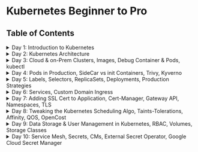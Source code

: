 
# Kubernetes Beginner to Pro

## Table of Contents
<details>
<summary>Day 1: Introduction to Kubernetes</summary>

- [YAML & Linting](docs/day1/yaml_and_linting.md)
- [Linux Commands](docs/day1/linux_commands.md)
- [Docker & Kubernetes](docs/day1/docker_and_kubernetes.md)

</details>

<details>
<summary>Day 2: Kubernetes Architecture</summary>

- [What are APIs](docs/day2/api.md)
- [REST vs gRPC APIs](docs/day2/rest-grpc-api.md)
- [Daemon vs DaemonSet](docs/day2/daemon-vs-daemonset.md)
- [ETC vs ETCD](docs/day2/etc-vs-etcd.md)
- [Kubernetes Architecture Overview](docs/day2/kubernetes-architecture-overview.md)
- [Kube-Api-Server](docs/day2/kube-api-server.md)
- [Admission Controllers](docs/day2/admission-controllers.md)
- [ETCD](docs/day2/etcd.md)
- [Kube-Scheduler](docs/day2/kube-scheduler.md)
- [Kube-Controller-Manager](docs/day2/kube-controller-manager.md)
- [Kube-Proxy and Kubelet](docs/day2/kube-proxy-and-kubelet.md)
- [CRI, CSI, and CNI](docs/day2/cri-csi-cni.md)
- [Kube-Proxy vs CNI](docs/day2/kube-proxy-vs-cni.md)
- [Blog Summary: Scaling Kubernetes to 7,500 Nodes](docs/day2/scaling-kubernetes-to-7500-nodes-summary.md)
- [Optional: Scenarios on Pod Communication](docs/day2/scenarios-on-pod-communication.md)
- [Optional: Key Metrics](docs/day2/key-metrics.md)
- [Resources](docs/day2/resources.md)

</details>

<details>
<summary>Day 3: Cloud & on-Prem Clusters, Images, Debug Container & Pods, kubectl</summary>

- [Kubernetes Clusters - GKE](docs/day3/kubernetes-clusters.md)
- [Kind Cluster](docs/day3/kind-cluster.md)
- [Interview Questions: Kubernetes Version Management](docs/day3/interview-questions.md)
- [Kubeadm](docs/day3/kubeadm.md)
- [Cluster & Objects](docs/day3/cluster-and-objects.md)
- [Images](docs/day3/docker-containers.md)
- [Containers](docs/day3/understanding-containers.md)
- [Kubectl](docs/day3/kubectl.md)
- [Pods](docs/day3/pods.md)
- [Exec In The Pod](docs/day3/exec-in-the-pod.md)
- [Debug Containers](docs/day3/debug-containers.md)

</details>

<details>
<summary>Day 4: Pods in Production, SideCar vs init Containers, Trivy, Kyverno</summary>

- [Image Security: Trivy](docs/day4/image-security.md)
- ['bat' Command](docs/day4/bat-command.md)
- [Policy: Kyverno (Admission Controller)](docs/day4/kyverno.md)
- [Kube Linter for Poduction Grade YAML](docs/day4/kube-linter.md)
- [Kube Bench for Cluster Security](docs/day4/kube-bench.md)
- [Static Pods, DaemonSets, Deployments, and Back-Off Algorithms](docs/day4/static-pods.md)
- [Init Container](docs/day4/init-container.md)
- [Sidecar vs Init Containers](docs/day4/sidecar-vs-init-containers.md)
- [Pod/Container Lifecycle](docs/day4/container-cycle.md)
- [Termination of Pods](docs/day4/termination-of-pods.md)
- [Runtime Class](docs/day4/runtime-class.md)
  
</details>

<details>
<summary>Day 5: Labels, Selectors, ReplicaSets, Deployments, Production Strategies</summary>

- [Labels & Selectors](docs/day5/labels-selectors.md)
- [Revisiting Kubernetes Architecture](docs/day5/revisiting-kubernetes-architecture.md)
- [Kubernetes YAML File Key Value Details](docs/day5/pod-yaml-file.md)
- [See Labels](docs/day5/see-labels.md)
- [kubectl Create vs Apply](docs/day5/kubectl-create-vs-apply.md)
- [Update and Add Labels](docs/day5/update-and-add-labels.md)
- [Metadata vs Spec Labels](docs/day5/metadata-vs-spec-labels.md)
- [ReplicaSets](docs/day5/replicasets.md)
- [Deployments](docs/day5/deployments.md)
- [Deployment Strategies](docs/day5/deployment-strategy.md)
- [Rollout Strategy](docs/day5/rollout-strategy.md)

</details>

<details>
<summary>Day 6: Services, Custom Domain Ingress</summary>

- [Deployments and Service](docs/day6/problems-with-deployment.md)
- [Application Deployment Begins](docs/day6/application-deployment-begins.md)
- [Service Types](docs/day6/service-types.md)
- [Endpoints vs Endpoint-Slices](docs/day6/endpoints-and-endpoint-slices.md)
- [Editing Endpoint Slices](docs/day6/editing-endpoint-slices.md)
- [Endpoint Slices Review](docs/day6/endpoint-slices-review.md)
- [Configure the --max-endpoints-per-slice Flag](docs/day6/configure-the-max-endpoints-per-slice-flag.md)
- [Ports in Services](docs/day6/ports-in-services.md)
- [IPs: Cluster, Node, and Service](docs/day6/kubernetes-ips.md)
- [ClusterIP (Service IP) vs Service IP](docs/day6/clusterip-vs-service-ip.md)
- [Load Balancer Service](docs/day6/load-balancer-service.md)
- [Ingress](docs/day6/ingress-and-ingress-controller.md)
- [Names of Some Ingress Controllers](docs/day6/names-of-some-ingress-controllers.md)
- [Annotations](docs/day6/annotations.md)
- [Ingress Class](docs/day6/use-of-ingress-class.md)
- [DNS Record Types: CNAME vs A-Record](docs/day6/cname-vs-a-record.md)
- [Optional Project: Customizing Load Balancer Algorithms in Kubernetes](docs/day6/customizing-load-balancer-algorithms.md)
- [Optional Project: Geolocation based Ingress Project](docs/day6/geolocation-ingress-step-by-step-guide.md)

</details>

<details>
<summary>Day 7: Adding SSL Cert to Application, Cert-Manager, Gateway API, Namespaces, TLS</summary>

- [Certificates Overview](docs/day7/certificates.md)
- [Certificates: Issuer vs Cluster Issuer](docs/day7/certificates-issuer-vs-cluster-issuer.md)
- [Public and Private Keys](docs/day7/public-and-private-keys.md)
- [TLS and mTLS](docs/day7/tls-and-mtls.md)
- [Let's Encrypt: Revolutionizing Web Security with Free, Automated SSL/TLS Certificates](docs/day7/lets-encrypt.md)
- [Install Cert Manager](docs/day7/install-cert-manager.md)
- [Cluster Issuer YAML Manifest](docs/day7/cluster-issuer-yaml-manifest.md)
- [Prod vs Staging Servers](docs/day7/prod-vs-staging-server.md)
- [Adding Certificates](docs/day7/adding-certificates.md)
- [Project TBD: Currency Converter + Weather App + Best Places to Visit](docs/day7/weather-app.md)
- [Problems with Ingress](docs/day7/problems-with-ingress.md)
- [Gateway API Advantages](docs/day7/advantages-of-gateway-api.md)
- [Gateway API Configuration](docs/day7/gateway-api.md)
- [HTTPRoute - forwardTo vs backendRefs](docs/day7/forwardto-vs-backendrefs.md)
- [Gateway API on Cloud Providers: GCP, AWS, and Azure](docs/day7/gateway-api-on-gcp-aws-and-azure.md)
- [Applying Multiple YAML files](docs/day7/applying-multiple-yaml-files.md)
- [Namespace](docs/day7/namespace.md)
- [Noisy Neighbour Problem](docs/day7/noisy-neighbour-problem.md)

</details>

<details>
<summary>Day 8: Tweaking the Kubernetes Scheduling Algo, Taints-Tolerations, Affinity, QOS, OpenCost</summary>

- [CPU vs Memory](docs/day8/cpu-vs-memory.md)
- [OOM Kill - Out Of Memory Kill](docs/day8/oom-kill.md)
- [QoS: Quality of Service](docs/day8/qos-quality-of-service.md)
- [Policies: API Objects, Contollers, Kubelet ](docs/day8/policies.md)
- [LimitRanges & Resource Quotas](docs/day8/limitranges-and-resourcequotas.md)
- [Kyverno vs. LimitRanges and ResourceQuotas](docs/day8/kyverno-vs-limitranges-and-resourcequotas.md)
- [Cost Optimization with OpenCost](docs/day8/cost-optimization-with-opencost.md)
- [Taints & Tolerations](docs/day8/taints-and-tolerations.md)
- [Nodename & NodeSelector](docs/day8/nodename-and-nodeselector.md)
- [Pod Topology Spread Constraints](docs/day8/pod-topology-spread-constraints.md)
- [Node Affinity and Pod Affinity/Anti-Affinity](docs/day8/node-affinity-and-pod-affinity-anti-affinity.md)

</details>

<details>
<summary>Day 9: Data Storage & User Management in Kubernetes, RBAC, Volumes, Storage Classes</summary>

- [Authentication and Authorization (AuthN & AuthZ)](docs/day9/authentication-and-authorization.md)
- [Kube Config File](docs/day9/kubeconfig-file.md)
- [Questions & Answers - Cluster](docs/day9/cluster-questions-and-answers.md)
- [RBAC: Role-Based Access Control](docs/day9/rbac.md)
- [In-Tree vs Out-of-Tree](docs/day9/in-tree-vs-out-of-tree.md)
- [Volumes & Dynamic Provisioning](docs/day9/volumes-and-dynamic-provisioning.md)
- [PV & PVC: Persistent Volumes & Persistent Volume Claims](docs/day9/persisten-volumes-and-persistent-volume-claims.md)
- [PV Modes, Dynamic Provisioning & Reclaim Policies](docs/day9/persistent-volume-modes-and-dynamic-provisioning.md)
- [Storing Images, Videos, and Other Files in Kubernetes Volumes](docs/day9/storing-images-videos-and-other-files-in-volumes.md)
- [Statically and Dynamically Provisioned PVCs](docs/day9/statically-and-dynamically-provisioned-pvc.md)
- [Role of StorageClasses in Static Provisioning of Persistent Volumes](docs/day9/role-of-storageclass-in-static-provisioning-of-persistent-volumes.md)
- [Role of StorageClasses in Dynamic Provisioning of Persistent Volumes](docs/day9/role-of-storageclass-in-dynamic-provisioning-of-persistent-volumes.md)
- [Reasons for PVC Pending State](docs/day9/reasons-for-pvc-pending-state.md)
- [Mastering kubectl Commands for PV, PVC, and SC](docs/day9/mastering-kubectl-commands-for-pv-pvc-and-sc.md)

  


</details>


<details>
<summary>Day 10: Service Mesh, Secrets, CMs, External Secret Operator, Google Cloud Secret Manager</summary>

- [ConfigMaps - Introduction & Overview](docs/day10/configmaps.md)
- [ConfigMaps - Consuming via Environment Variables](docs/day10/consuming-configmaps-using-environment-variables.md)
- [ConfigMaps - Consuming in Pods](docs/day10/consuming-configmaps-from-pod-commands.md)
- [ConfigMaps - Consuming via Files](docs/day10/configmaps-creation-and-consumption-from-files.md)
- [ConfigMaps - Consuming via Directories](docs/day10/consuming-configmaps-from-directories.md)
- [ConfigMaps - RBAC with Cloud-Based Examples](docs/day10/rbac-with-cloud-based-examples.md)
- [ConfigMaps - Interview Questions](docs/day10/interview-questions-configmaps.md)
- [Secrets - Introduction & Overview](docs/day10/secrets.md)
- [Secrets - Base64 Encoding & Decoding](docs/day10/secrets-base64-encoding-and-decoding.md)
- [Secrets - Creating Kubernetes Secrets](docs/day10/secrets-creating-kubernetes-secrets.md)
- [Secrets - Consuming via Environment Variables](docs/day10/secrets-consuming-via-environment-variables.md)
- [Secrets - Consuming via Files (Volume Mounts)](docs/day10/secrets-consuming-via-files.md)
- [Secrets - Consuming via Directories (Volume Mounts)](docs/day10/secrets-consuming-via-directories.md)
- [Secrets - Consuming in Pods](docs/day10/secrets-consuming-in-pods.md)
- [Secrets - Interview Questions](docs/day10/interview-questions-secrets.md)
- [Sealed Secrets](docs/day10/sealed-secrets.md)
- [External Secret Operator & GCSM](docs/day10/external-secret-operator-and-gcsm.md)
- [kubectl Commands to Manage and Troubleshoot Secrets](docs/day10/kubectl-commands-to-manage-and-troubleshoot-secrets.md)
- [Implementing TLS, mTLS, and Service Mesh](docs/day10/implementing-tls-mtls-and-service-mesh.md)
- [OSI Model](docs/day10/osi-model.md)
- [Sidecar vs Sidecarless Model in Service Mesh](docs/day10/sidecar-vs-sidecarless-pattern.md)
- [Distinguishing Sidecar Containers from Regular Containers](docs/day10/distinguishing-sidecar-containers-from-regular-containers.md)
- [eBPF (extended Berkeley Packet Filter)](docs/day10/ebpf.md)
- [Cilium](docs/day10/cilium.md)
- [Istio](docs/day10/istio.md)
- [Liveness Probes](docs/day10/liveness-probes.md)

  

</details>







